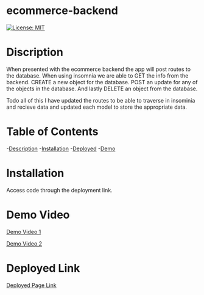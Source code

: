 # ecommerce-backend

[![License: MIT](https://img.shields.io/badge/License-MIT-blue.svg)](https://opensource.org/licenses/MIT)


# Discription
When presented with the ecommerce backend the app will post routes to the database. When using insomnia we are able to GET the info from the backend.
CREATE a new object for the database.
POST an update for any of the objects in the database.
And lastly DELETE an object from the database.

Todo all of this I have updated the routes to be able to traverse in insominia and recieve data and updated each model to store the appropriate data.

# Table of Contents


-[Description](#description)
-[Installation](#installation)
-[Deployed](#deployed-link)
-[Demo](#demo-video)
    

# Installation

Access code through the deployment link.  

# Demo Video

[Demo Video 1](https://drive.google.com/file/d/1R5fNBSedwFuLEw5VyNJu-XrOhzEE8iWE/view)

[Demo Video 2](https://drive.google.com/file/d/1Nw0z1KL8g_ASy88_JH3ZVLVnX4o1Ym5c/view)

# Deployed Link
[Deployed Page Link](https://github.com/KDouts/ecommerce-backend)
